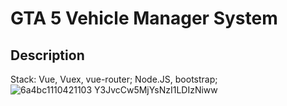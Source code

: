 # GTA 5 Vehicle Manager System
## Description
Stack: 
  Vue, Vuex, vue-router; Node.JS, bootstrap;
![6a4bc1110421103 Y3JvcCw5MjYsNzI1LDIzNiww](https://user-images.githubusercontent.com/54706661/230042678-1c079431-4289-4fb6-a600-813f32ff1bcc.png)

